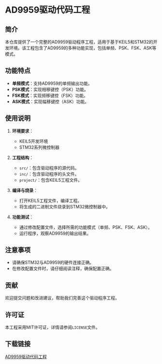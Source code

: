 # AD9959驱动代码工程

## 简介
本仓库提供了一个完整的AD9959驱动程序工程，适用于基于KEIL5和STM32的开发环境。该工程包含了AD9959的多种功能实现，包括单频、PSK、FSK、ASK等模式。

## 功能特点
- **单频模式**：支持AD9959的单频输出功能。
- **PSK模式**：实现相移键控（PSK）功能。
- **FSK模式**：实现频移键控（FSK）功能。
- **ASK模式**：实现幅移键控（ASK）功能。

## 使用说明
1. **环境要求**：
   - KEIL5开发环境
   - STM32系列微控制器

2. **工程结构**：
   - `src/`：包含驱动程序的源代码。
   - `inc/`：包含驱动程序的头文件。
   - `project/`：包含KEIL5工程文件。

3. **编译与烧录**：
   - 打开KEIL5工程文件，编译工程。
   - 将生成的二进制文件烧录到STM32微控制器中。

4. **功能测试**：
   - 通过修改配置文件，选择所需的功能模式（单频、PSK、FSK、ASK）。
   - 运行程序，观察AD9959的输出结果。

## 注意事项
- 请确保STM32与AD9959的硬件连接正确。
- 在修改配置文件时，请仔细阅读注释，确保配置正确。

## 贡献
欢迎提交问题和改进建议，帮助我们完善这个驱动程序工程。

## 许可证
本工程采用MIT许可证，详情请参阅`LICENSE`文件。

## 下载链接

[AD9959驱动代码工程](https://pan.quark.cn/s/72e46a8a4961)